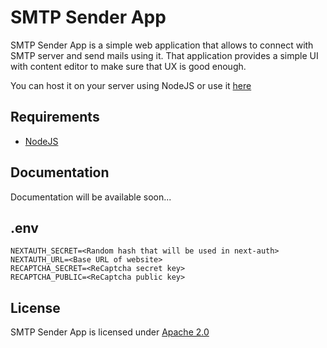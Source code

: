 # SMTP Sender App

SMTP Sender App is a simple web application that allows to connect with SMTP server and send mails using it. That application provides a simple UI with content editor to make sure that UX is good enough.

You can host it on your server using NodeJS or use it [here](https://smtp.kpgtb.eu)

## Requirements

-   [NodeJS](https://nodejs.org/en/download)

## Documentation

Documentation will be available soon...

## .env

```
NEXTAUTH_SECRET=<Random hash that will be used in next-auth>
NEXTAUTH_URL=<Base URL of website>
RECAPTCHA_SECRET=<ReCaptcha secret key>
RECAPTCHA_PUBLIC=<ReCaptcha public key>
```

## License

SMTP Sender App is licensed under [Apache 2.0](https://github.com/KPGTB/smtp-sender/blob/main/LICENSE)
